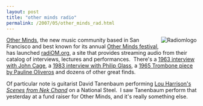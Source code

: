 ```yaml
---
layout: post
title: "other minds radio"
permalink: /2007/05/other_minds_rad.html
---
```


<p><a href="http://radiom.org/"><img border="0" src="http://sippey.typepad.com/photos/uncategorized/2007/05/21/radiomlogo.gif" title="Radiomlogo" alt="Radiomlogo" style="margin: 0px 0px 5px 5px; float: right;" /></a>
<a href="http://www.otherminds.org/">Other Minds</a>, the new music community based in San Francisco and best known for its annual <a href="http://www.otherminds.org/shtml/Concerts12.shtml">Other Minds festival</a>, has launched <a href="http://radiom.org/">radiOM.org</a>, a site that provides streaming audio from their catalog of interviews, lectures and performances.&nbsp; There's a <a href="http://radiom.org/detail.php?et=interview&amp;omid=C.1963.XX.XX">1963 interview with John Cage</a>, a <a href="http://radiom.org/detail.php?et=interview&amp;omid=AM.1983.04.18">1983 interview with Philip Glass</a>, a <a href="http://radiom.org/detail.php?et=music&amp;omid=P.1965.XX.XX">1965 Trombone piece by Pauline Oliveros</a> and dozens of other great finds.&nbsp; </p>

<p>Of particular note is guitarist David Tanenbaum performing <a href="http://radiom.org/detail.php?et=music&amp;omid=OMF.2002.03.07.03">Lou Harrison's <em>Scenes from Nek Chand</em></a> on a National Steel.&nbsp; I saw Tanenbaum perform that yesterday at a fund raiser for Other Minds, and it's really something else.</p>


